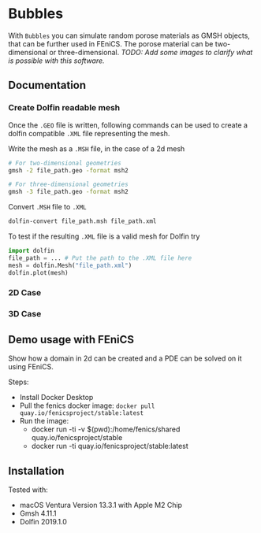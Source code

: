 # Bubbles

With `Bubbles` you can simulate random porose materials as GMSH objects, that can be further used in FEniCS.
The porose material can be two-dimensional or three-dimensional. _TODO: Add some images to clarify what is possible with
this software._

## Documentation

### Create Dolfin readable mesh
Once the `.GEO` file is written, following commands can be used to
create a dolfin compatible `.XML` file representing the mesh.

Write the mesh as a `.MSH` file, in the case of a 2d mesh
```bash
# For two-dimensional geometries
gmsh -2 file_path.geo -format msh2

# For three-dimensional geometries
gmsh -3 file_path.geo -format msh2
```

Convert `.MSH` file to `.XML`
```bash
dolfin-convert file_path.msh file_path.xml
```

To test if the resulting `.XML` file is a valid mesh for Dolfin try
```python
import dolfin
file_path = ... # Put the path to the .XML file here
mesh = dolfin.Mesh("file_path.xml")
dolfin.plot(mesh)
```

### 2D Case


### 3D Case


## Demo usage with FEniCS

Show how a domain in 2d can be created and a PDE can be solved on it using FEniCS.


Steps:
- Install Docker Desktop
- Pull the fenics docker image: ```docker pull quay.io/fenicsproject/stable:latest```
- Run the image:
    - docker run -ti -v $(pwd):/home/fenics/shared quay.io/fenicsproject/stable
    - docker run -ti quay.io/fenicsproject/stable:latest

## Installation

Tested with:
- macOS Ventura Version 13.3.1 with Apple M2 Chip
- Gmsh 4.11.1
- Dolfin 2019.1.0